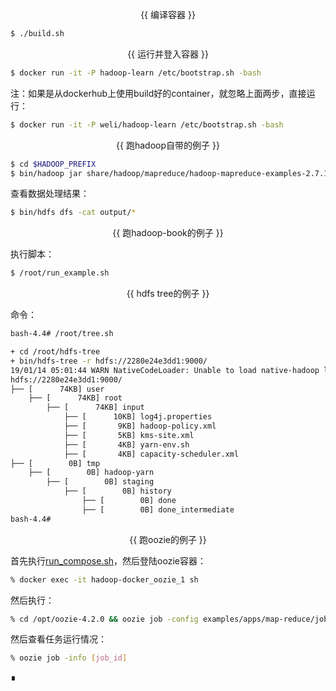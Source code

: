 
<p align="center"> {{ 编译容器 }} </p>

```bash
$ ./build.sh
```

<p align="center"> {{ 运行并登入容器 }} </p>

```bash
$ docker run -it -P hadoop-learn /etc/bootstrap.sh -bash
```

注：如果是从dockerhub上使用build好的container，就忽略上面两步，直接运行：

```bash
$ docker run -it -P weli/hadoop-learn /etc/bootstrap.sh -bash
```

<p align="center"> {{ 跑hadoop自带的例子 }} </p>

```bash
$ cd $HADOOP_PREFIX
$ bin/hadoop jar share/hadoop/mapreduce/hadoop-mapreduce-examples-2.7.1.jar grep input output 'dfs[a-z.]+'
```

查看数据处理结果：

```bash
$ bin/hdfs dfs -cat output/*
```

<p align="center"> {{ 跑hadoop-book的例子 }} </p>

执行脚本：

```bash
$ /root/run_example.sh
```

<p align="center"> {{ hdfs tree的例子 }} </p>

命令：

```bash
bash-4.4# /root/tree.sh
```

```bash
+ cd /root/hdfs-tree
+ bin/hdfs-tree -r hdfs://2280e24e3dd1:9000/
19/01/14 05:01:44 WARN NativeCodeLoader: Unable to load native-hadoop library for your platform... using builtin-java classes where applicable
hdfs://2280e24e3dd1:9000/
├── [      74KB] user
	├── [      74KB] root
		├── [      74KB] input
			├── [      10KB] log4j.properties
			├── [       9KB] hadoop-policy.xml
			├── [       5KB] kms-site.xml
			├── [       4KB] yarn-env.sh
			├── [       4KB] capacity-scheduler.xml
├── [        0B] tmp
	├── [        0B] hadoop-yarn
		├── [        0B] staging
			├── [        0B] history
				├── [        0B] done
				├── [        0B] done_intermediate
bash-4.4#
```

<p align="center"> {{ 跑oozie的例子 }} </p>

首先执行[run_compose.sh](https://github.com/liweinan/hadoop-docker/blob/master/run_compose.sh)，然后登陆oozie容器：

```bash
% docker exec -it hadoop-docker_oozie_1 sh
```

然后执行：

```bash
% cd /opt/oozie-4.2.0 && oozie job -config examples/apps/map-reduce/job.properties -run
```

然后查看任务运行情况：

```bash
% oozie job -info [job_id]
```

∎
